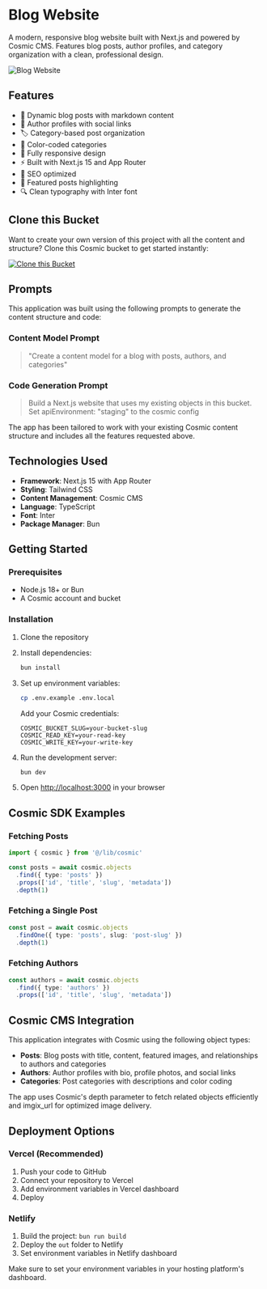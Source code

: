# Blog Website

A modern, responsive blog website built with Next.js and powered by Cosmic CMS. Features blog posts, author profiles, and category organization with a clean, professional design.

![Blog Website](https://imgix.cosmicjs.com/b9fe2760-5b5e-11f0-a051-23c10f41277a-photo-1555066931-4365d14bab8c-1751912285208.jpg?w=1200&h=600&fit=crop&auto=format,compress)

## Features

- 📝 Dynamic blog posts with markdown content
- 👤 Author profiles with social links
- 🏷️ Category-based post organization
- 🎨 Color-coded categories
- 📱 Fully responsive design
- ⚡ Built with Next.js 15 and App Router
- 🎯 SEO optimized
- 🌟 Featured posts highlighting
- 🔍 Clean typography with Inter font

## Clone this Bucket

Want to create your own version of this project with all the content and structure? Clone this Cosmic bucket to get started instantly:

[![Clone this Bucket](https://img.shields.io/badge/Clone%20this%20Bucket-4F46E5?style=for-the-badge&logo=cosmic&logoColor=white)](https://app.cosmic-staging.com/projects/new?clone_bucket=blog-website-production)

## Prompts

This application was built using the following prompts to generate the content structure and code:

### Content Model Prompt

> "Create a content model for a blog with posts, authors, and categories"

### Code Generation Prompt

> Build a Next.js website that uses my existing objects in this bucket. Set apiEnvironment: "staging" to the cosmic config

The app has been tailored to work with your existing Cosmic content structure and includes all the features requested above.

## Technologies Used

- **Framework**: Next.js 15 with App Router
- **Styling**: Tailwind CSS
- **Content Management**: Cosmic CMS
- **Language**: TypeScript
- **Font**: Inter
- **Package Manager**: Bun

## Getting Started

### Prerequisites

- Node.js 18+ or Bun
- A Cosmic account and bucket

### Installation

1. Clone the repository
2. Install dependencies:
   ```bash
   bun install
   ```

3. Set up environment variables:
   ```bash
   cp .env.example .env.local
   ```
   
   Add your Cosmic credentials:
   ```
   COSMIC_BUCKET_SLUG=your-bucket-slug
   COSMIC_READ_KEY=your-read-key
   COSMIC_WRITE_KEY=your-write-key
   ```

4. Run the development server:
   ```bash
   bun dev
   ```

5. Open [http://localhost:3000](http://localhost:3000) in your browser

## Cosmic SDK Examples

### Fetching Posts
```typescript
import { cosmic } from '@/lib/cosmic'

const posts = await cosmic.objects
  .find({ type: 'posts' })
  .props(['id', 'title', 'slug', 'metadata'])
  .depth(1)
```

### Fetching a Single Post
```typescript
const post = await cosmic.objects
  .findOne({ type: 'posts', slug: 'post-slug' })
  .depth(1)
```

### Fetching Authors
```typescript
const authors = await cosmic.objects
  .find({ type: 'authors' })
  .props(['id', 'title', 'slug', 'metadata'])
```

## Cosmic CMS Integration

This application integrates with Cosmic using the following object types:

- **Posts**: Blog posts with title, content, featured images, and relationships to authors and categories
- **Authors**: Author profiles with bio, profile photos, and social links
- **Categories**: Post categories with descriptions and color coding

The app uses Cosmic's depth parameter to fetch related objects efficiently and imgix_url for optimized image delivery.

## Deployment Options

### Vercel (Recommended)
1. Push your code to GitHub
2. Connect your repository to Vercel
3. Add environment variables in Vercel dashboard
4. Deploy

### Netlify
1. Build the project: `bun run build`
2. Deploy the `out` folder to Netlify
3. Set environment variables in Netlify dashboard

Make sure to set your environment variables in your hosting platform's dashboard.
<!-- README_END -->